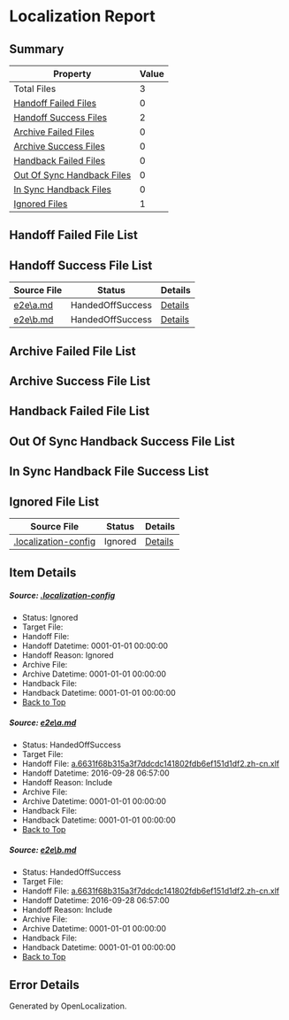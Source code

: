 # <a name='report-top'></a> Localization Report

## Summary
 Property | Value 
 -------- | ----- 
 Total Files | 3
[ Handoff Failed Files ](#handoff-failed-list)| 0
[ Handoff Success Files ](#handoff-success-list)| 2
[ Archive Failed Files ](#archive-failed-list)| 0
[ Archive Success Files ](#archive-success-list)| 0
[ Handback Failed Files ](#handback-failed-list)| 0
[ Out Of Sync Handback Files ](#outofsync-handback-success-list)| 0
[ In Sync Handback Files ](#insync-handback-success-list)| 0
[ Ignored Files ](#ignored-list)| 1

## <a name='handoff-failed-list'></a> Handoff Failed File List

## <a name='handoff-success-list'></a> Handoff Success File List
 Source File | Status | Details 
 ----------- | ------ | ------- 
 [e2e\a.md](https://github.com/OpenLocalizationTestOrg/ol-test0/blob/dbfb2e53b271d716e75c82a709ec24a67d5d06d6/e2e/a.md) | HandedOffSuccess | [Details](#20afd9f87a87ee31685eb2ee4f3abece7f27d1ea1)
 [e2e\b.md](https://github.com/OpenLocalizationTestOrg/ol-test0/blob/dbfb2e53b271d716e75c82a709ec24a67d5d06d6/e2e/b.md) | HandedOffSuccess | [Details](#20afd9f87a87ee31685eb2ee4f3abece7f27d1ea2)

## <a name='archive-failed-list'></a> Archive Failed File List

## <a name='archive-success-list'></a> Archive Success File List

## <a name='handback-failed-list'></a> Handback Failed File List

## <a name='outofsync-handback-success-list'></a> Out Of Sync Handback Success File List

## <a name='insync-handback-success-list'></a> In Sync Handback File Success List

## <a name='ignored-list'></a> Ignored File List
 Source File | Status | Details 
 ----------- | ------ | ------- 
 [.localization-config](https://github.com/OpenLocalizationTestOrg/ol-test0/blob/dbfb2e53b271d716e75c82a709ec24a67d5d06d6/.localization-config) | Ignored | [Details](#c268a05ecaa7ec85942ed632c29928ee5bd6da8d0)

## Item Details
##### <a name='c268a05ecaa7ec85942ed632c29928ee5bd6da8d0'></a> Source: [.localization-config](https://github.com/OpenLocalizationTestOrg/ol-test0/blob/dbfb2e53b271d716e75c82a709ec24a67d5d06d6/.localization-config)
* Status: Ignored
* Target File: 
* Handoff File: 
* Handoff Datetime: 0001-01-01 00:00:00
* Handoff Reason: Ignored
* Archive File: 
* Archive Datetime: 0001-01-01 00:00:00
* Handback File: 
* Handback Datetime: 0001-01-01 00:00:00
* [Back to Top](#report-top)

##### <a name='20afd9f87a87ee31685eb2ee4f3abece7f27d1ea1'></a> Source: [e2e\a.md](https://github.com/OpenLocalizationTestOrg/ol-test0/blob/dbfb2e53b271d716e75c82a709ec24a67d5d06d6/e2e/a.md)
* Status: HandedOffSuccess
* Target File: 
* Handoff File: [a.6631f68b315a3f7ddcdc141802fdb6ef151d1df2.zh-cn.xlf](https://github.com/OpenLocalizationTestOrg/ol-test0-handoff/blob/e71a1b9f6c53f656bc3f97b8217cfda1b502ec20/ol-handoff/OpenLocalizationTestOrg/ol-test0-zhcn/qimu/ht/a.6631f68b315a3f7ddcdc141802fdb6ef151d1df2.zh-cn.xlf)
* Handoff Datetime: 2016-09-28 06:57:00
* Handoff Reason: Include
* Archive File: 
* Archive Datetime: 0001-01-01 00:00:00
* Handback File: 
* Handback Datetime: 0001-01-01 00:00:00
* [Back to Top](#report-top)

##### <a name='20afd9f87a87ee31685eb2ee4f3abece7f27d1ea2'></a> Source: [e2e\b.md](https://github.com/OpenLocalizationTestOrg/ol-test0/blob/dbfb2e53b271d716e75c82a709ec24a67d5d06d6/e2e/b.md)
* Status: HandedOffSuccess
* Target File: 
* Handoff File: [a.6631f68b315a3f7ddcdc141802fdb6ef151d1df2.zh-cn.xlf](https://github.com/OpenLocalizationTestOrg/ol-test0-handoff/blob/e71a1b9f6c53f656bc3f97b8217cfda1b502ec20/ol-handoff/OpenLocalizationTestOrg/ol-test0-zhcn/qimu/ht/a.6631f68b315a3f7ddcdc141802fdb6ef151d1df2.zh-cn.xlf)
* Handoff Datetime: 2016-09-28 06:57:00
* Handoff Reason: Include
* Archive File: 
* Archive Datetime: 0001-01-01 00:00:00
* Handback File: 
* Handback Datetime: 0001-01-01 00:00:00
* [Back to Top](#report-top)


## Error Details

Generated by OpenLocalization.
